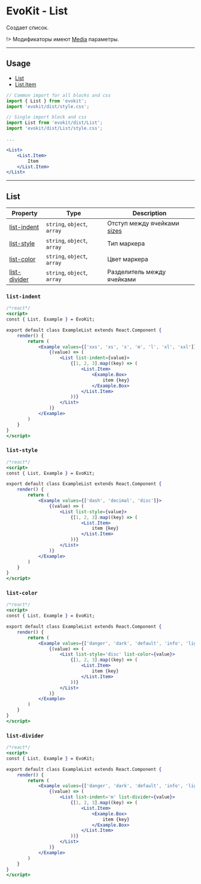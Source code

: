 [colors]: base/colors
[sizes]: base/sizes
[media]: base/media

[list-indent]: #list-indent
[list-style]: #list-style
[list-color]: #list-color
[list-divider]: #list-divider

[list]: #list
[listitem]: #listitem

# EvoKit - List

Cоздает список.

!> Модификаторы имеют [Media][media] параметры.

---

## Usage

- [List][list]
- [List.Item][listitem]

```jsx
// Common import for all blocks and css
import { List } from 'evokit';
import 'evokit/dist/style.css';

// Single import block and css
import List from 'evokit/dist/List';
import 'evokit/dist/List/style.css';

...

<List>
    <List.Item>
        Item
    </List.Item>
</List>

```

---

## List

| Property | Type | Description |
|----------|----------|-------------|
| [list-indent]  | `string`, `object`, `array` | Отступ между ячейками [sizes] |
| [list-style]   | `string`, `object`, `array` | Тип маркера |
| [list-color]   | `string`, `object`, `array` | Цвет маркера |
| [list-divider] | `string`, `object`, `array` | Разделитель между ячейками |

### `list-indent`

```jsx
/*react*/
<script>
const { List, Example } = EvoKit;

export default class ExampleList extends React.Component {
    render() {
        return (
            <Example values={['xxs', 'xs', 's', 'm', 'l', 'xl', 'xxl']}>
                {(value) => (
                    <List list-indent={value}>
                        {[1, 2, 3].map((key) => (
                            <List.Item>
                                <Example.Box>
                                    item {key}
                                </Example.Box>
                            </List.Item>
                        ))}
                    </List>
                )}
            </Example>
        )
    }
}
</script>
```

### `list-style`

```jsx
/*react*/
<script>
const { List, Example } = EvoKit;

export default class ExampleList extends React.Component {
    render() {
        return (
            <Example values={['dash', 'decimal', 'disc']}>
                {(value) => (
                    <List list-style={value}>
                        {[1, 2, 3].map((key) => (
                            <List.Item>
                                item {key}
                            </List.Item>
                        ))}
                    </List>
                )}
            </Example>
        )
    }
}
</script>
```

### `list-color`

```jsx
/*react*/
<script>
const { List, Example } = EvoKit;

export default class ExampleList extends React.Component {
    render() {
        return (
            <Example values={['danger', 'dark', 'default', 'info', 'light', 'minor', 'muted', 'primary', 'reset', 'second', 'success', 'warning']}>
                {(value) => (
                    <List list-style='disc' list-color={value}>
                        {[1, 2, 3].map((key) => (
                            <List.Item>
                                item {key}
                            </List.Item>
                        ))}
                    </List>
                )}
            </Example>
        )
    }
}
</script>
```

### `list-divider`

```jsx
/*react*/
<script>
const { List, Example } = EvoKit;

export default class ExampleList extends React.Component {
    render() {
        return (
            <Example values={['danger', 'dark', 'default', 'info', 'light', 'minor', 'muted', 'primary', 'reset', 'second', 'success', 'warning']}>
                {(value) => (
                    <List list-indent='m' list-divider={value}>
                        {[1, 2, 3].map((key) => (
                            <List.Item>
                                <Example.Box>
                                    item {key}
                                </Example.Box>
                            </List.Item>
                        ))}
                    </List>
                )}
            </Example>
        )
    }
}
</script>
```

